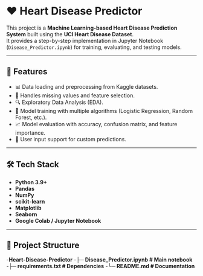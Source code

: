 # ❤️ Heart Disease Predictor

This project is a **Machine Learning-based Heart Disease Prediction System** built using the **UCI Heart Disease Dataset**.  
It provides a step-by-step implementation in Jupyter Notebook (`Disease_Predictor.ipynb`) for training, evaluating, and testing models.

---

## 📌 Features
- 📊 Data loading and preprocessing from Kaggle datasets.  
- 🧹 Handles missing values and feature selection.  
- 🔍 Exploratory Data Analysis (EDA).  
- 🤖 Model training with multiple algorithms (Logistic Regression, Random Forest, etc.).  
- 📈 Model evaluation with accuracy, confusion matrix, and feature importance.  
- 📝 User input support for custom predictions.  

---

## 🛠️ Tech Stack
- **Python 3.9+**
- **Pandas**
- **NumPy**
- **scikit-learn**
- **Matplotlib**
- **Seaborn**
- **Google Colab / Jupyter Notebook**

---

## 📂 Project Structure
-**Heart-Disease-Predictor**
-**├─ Disease_Predictor.ipynb   # Main notebook**
-**├─ requirements.txt          # Dependencies**
-**└─ README.md                 # Documentation**

